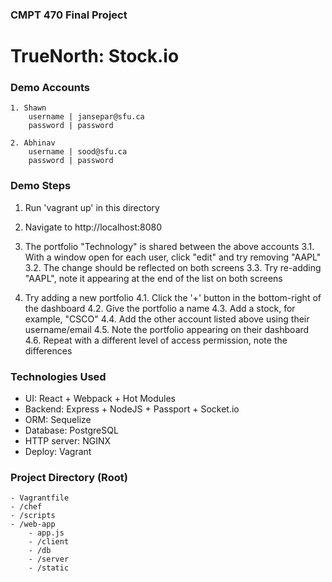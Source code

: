 ### CMPT 470 Final Project
# TrueNorth: Stock.io

### Demo Accounts

    1. Shawn
        username | jansepar@sfu.ca
        password | password
                
    2. Abhinav 
        username | sood@sfu.ca
        password | password

### Demo Steps

1. Run 'vagrant up' in this directory
2. Navigate to http://localhost:8080
3. The portfolio "Technology" is shared between the above accounts
3.1. With a window open for each user, click "edit" and try removing "AAPL"
3.2. The change should be reflected on both screens
3.3. Try re-adding "AAPL", note it appearing at the end of the list on both screens

4. Try adding a new portfolio
4.1. Click the '+' button in the bottom-right of the dashboard
4.2. Give the portfolio a name
4.3. Add a stock, for example, "CSCO"
4.4. Add the other account listed above using their username/email
4.5. Note the portfolio appearing on their dashboard
4.6. Repeat with a different level of access permission, note the differences


### Technologies Used

- UI: React + Webpack + Hot Modules
- Backend: Express + NodeJS + Passport + Socket.io
- ORM: Sequelize
- Database: PostgreSQL
- HTTP server: NGINX
- Deploy: Vagrant

### Project Directory (Root)
    - Vagrantfile
    - /chef
    - /scripts
    - /web-app
        - app.js
        - /client
        - /db
        - /server
        - /static